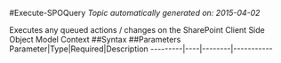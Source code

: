 #Execute-SPOQuery
*Topic automatically generated on: 2015-04-02*

Executes any queued actions / changes on the SharePoint Client Side Object Model Context
##Syntax
##Parameters
Parameter|Type|Required|Description
---------|----|--------|-----------
